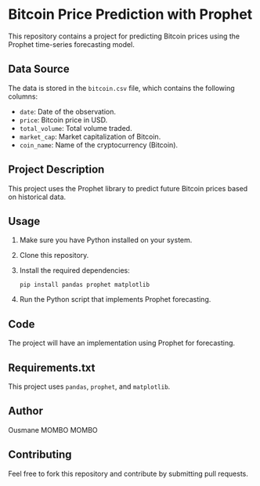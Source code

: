 # Bitcoin Price Prediction with Prophet

This repository contains a project for predicting Bitcoin prices using the Prophet time-series forecasting model.

## Data Source

The data is stored in the `bitcoin.csv` file, which contains the following columns:

*   `date`: Date of the observation.
*   `price`: Bitcoin price in USD.
*   `total_volume`: Total volume traded.
*   `market_cap`: Market capitalization of Bitcoin.
*   `coin_name`: Name of the cryptocurrency (Bitcoin).

## Project Description

This project uses the Prophet library to predict future Bitcoin prices based on historical data.

## Usage

1.  Make sure you have Python installed on your system.
2.  Clone this repository.
3.  Install the required dependencies:

    ```
    pip install pandas prophet matplotlib
    ```

4.  Run the Python script that implements Prophet forecasting.

## Code

The project will have an implementation using Prophet for forecasting.

## Requirements.txt

This project uses `pandas`, `prophet`, and `matplotlib`. 


## Author

Ousmane MOMBO MOMBO

## Contributing

Feel free to fork this repository and contribute by submitting pull requests.